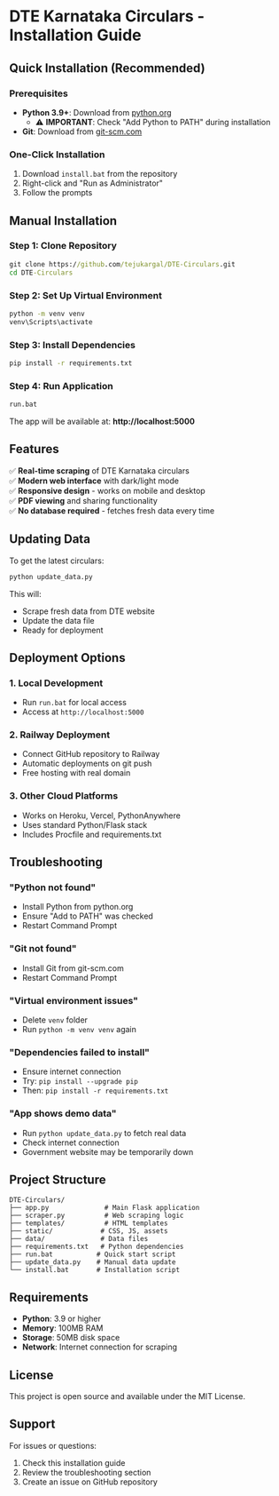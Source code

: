 # DTE Karnataka Circulars - Installation Guide

## Quick Installation (Recommended)

### Prerequisites
- **Python 3.9+**: Download from [python.org](https://python.org)
  - ⚠️ **IMPORTANT**: Check "Add Python to PATH" during installation
- **Git**: Download from [git-scm.com](https://git-scm.com/download/win)

### One-Click Installation
1. Download `install.bat` from the repository
2. Right-click and "Run as Administrator"
3. Follow the prompts

## Manual Installation

### Step 1: Clone Repository
```cmd
git clone https://github.com/tejukargal/DTE-Circulars.git
cd DTE-Circulars
```

### Step 2: Set Up Virtual Environment
```cmd
python -m venv venv
venv\Scripts\activate
```

### Step 3: Install Dependencies
```cmd
pip install -r requirements.txt
```

### Step 4: Run Application
```cmd
run.bat
```

The app will be available at: **http://localhost:5000**

## Features

✅ **Real-time scraping** of DTE Karnataka circulars  
✅ **Modern web interface** with dark/light mode  
✅ **Responsive design** - works on mobile and desktop  
✅ **PDF viewing** and sharing functionality  
✅ **No database required** - fetches fresh data every time  

## Updating Data

To get the latest circulars:
```cmd
python update_data.py
```

This will:
- Scrape fresh data from DTE website
- Update the data file
- Ready for deployment

## Deployment Options

### 1. Local Development
- Run `run.bat` for local access
- Access at `http://localhost:5000`

### 2. Railway Deployment
- Connect GitHub repository to Railway
- Automatic deployments on git push
- Free hosting with real domain

### 3. Other Cloud Platforms
- Works on Heroku, Vercel, PythonAnywhere
- Uses standard Python/Flask stack
- Includes Procfile and requirements.txt

## Troubleshooting

### "Python not found"
- Install Python from python.org
- Ensure "Add to PATH" was checked
- Restart Command Prompt

### "Git not found" 
- Install Git from git-scm.com
- Restart Command Prompt

### "Virtual environment issues"
- Delete `venv` folder
- Run `python -m venv venv` again

### "Dependencies failed to install"
- Ensure internet connection
- Try: `pip install --upgrade pip`
- Then: `pip install -r requirements.txt`

### "App shows demo data"
- Run `python update_data.py` to fetch real data
- Check internet connection
- Government website may be temporarily down

## Project Structure

```
DTE-Circulars/
├── app.py              # Main Flask application
├── scraper.py          # Web scraping logic
├── templates/          # HTML templates
├── static/            # CSS, JS, assets
├── data/              # Data files
├── requirements.txt   # Python dependencies
├── run.bat           # Quick start script
├── update_data.py    # Manual data update
└── install.bat       # Installation script
```

## Requirements

- **Python**: 3.9 or higher
- **Memory**: 100MB RAM
- **Storage**: 50MB disk space
- **Network**: Internet connection for scraping

## License

This project is open source and available under the MIT License.

## Support

For issues or questions:
1. Check this installation guide
2. Review the troubleshooting section
3. Create an issue on GitHub repository